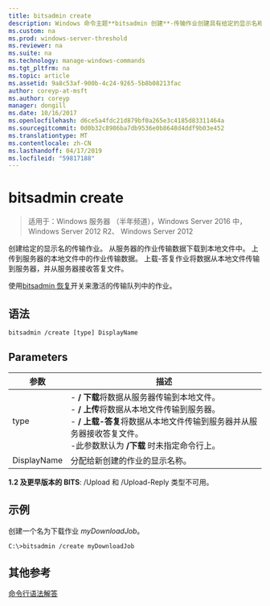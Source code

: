 ```yaml
---
title: bitsadmin create
description: Windows 命令主题**bitsadmin 创建**-传输作业创建具有给定的显示名称。
ms.custom: na
ms.prod: windows-server-threshold
ms.reviewer: na
ms.suite: na
ms.technology: manage-windows-commands
ms.tgt_pltfrm: na
ms.topic: article
ms.assetid: 9a8c53af-900b-4c24-9265-5b8b08213fac
author: coreyp-at-msft
ms.author: coreyp
manager: dongill
ms.date: 10/16/2017
ms.openlocfilehash: d6ce5a4fdc21d879bf0a265e3c4185d83311464a
ms.sourcegitcommit: 0d0b32c8986ba7db9536e0b8648d4ddf9b03e452
ms.translationtype: MT
ms.contentlocale: zh-CN
ms.lasthandoff: 04/17/2019
ms.locfileid: "59817188"
---
```

# <a name="bitsadmin-create"></a>bitsadmin create

>适用于：Windows 服务器 （半年频道），Windows Server 2016 中，Windows Server 2012 R2、 Windows Server 2012

创建给定的显示名的传输作业。 从服务器的作业传输数据下载到本地文件中。 上传到服务器的本地文件中的作业传输数据。 上载-答复作业将数据从本地文件传输到服务器，并从服务器接收答复文件。

使用[bitsadmin 恢复](bitsadmin-resume.md)开关来激活的传输队列中的作业。

## <a name="syntax"></a>语法

```
bitsadmin /create [type] DisplayName
```

## <a name="parameters"></a>Parameters

|参数|描述|
|-------|--------|
|type|-   **/ 下载**将数据从服务器传输到本地文件。<br />-   **/ 上传**将数据从本地文件传输到服务器。<br />-   **/ 上载-答复**将数据从本地文件传输到服务器并从服务器接收答复文件。<br />-此参数默认为 **/下载** 时未指定命令行上。|
|DisplayName|分配给新创建的作业的显示名称。|

**1.2 及更早版本的 BITS**: /Upload 和 /Upload-Reply 类型不可用。

## <a name="BKMK_examples"></a>示例

创建一个名为下载作业 *myDownloadJob*。

```
C:\>bitsadmin /create myDownloadJob
```

## <a name="additional-references"></a>其他参考

[命令行语法解答](command-line-syntax-key.md)
